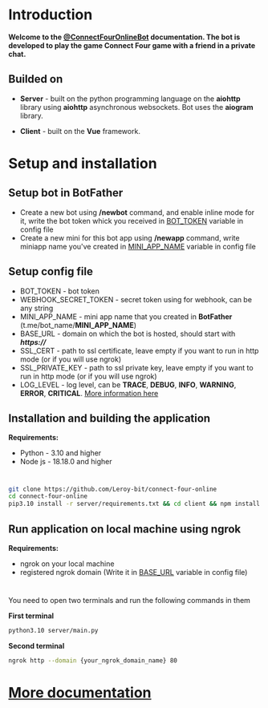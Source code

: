 # Introduction
**Welcome to the [@ConnectFourOnlineBot](https://t.me/ConnectFourOnlineBot) documentation. The bot is developed to play the game Connect Four game with a friend in a private chat.**

## Builded on

* **Server** - built on the python programming language on the **aiohttp** library using **aiohttp** asynchronous websockets. Bot uses the **aiogram** library.

* **Client** - built on the **Vue** framework.


# Setup and installation

## Setup bot in BotFather
* Create a new bot using **/newbot** command, and enable inline mode for it, write the bot token whick you received in [BOT_TOKEN](https://github.com/Leroy-bit/connect-four-online#setup-config-file) variable in config file
* Create a new mini for this bot app using **/newapp** command, write miniapp name you've created in [MINI_APP_NAME](https://github.com/Leroy-bit/connect-four-online#setup-config-file) variable in config file


## Setup config file
* BOT_TOKEN - bot token
* WEBHOOK_SECRET_TOKEN - secret token using for webhook, can be any string
* MINI_APP_NAME - mini app name that you created in **BotFather** (t.me/bot_name/**MINI_APP_NAME**)
* BASE_URL - domain on which the bot is hosted, should start with _**https://**_
* SSL_CERT - path to ssl certificate, leave empty if you want to run in http mode (or if you will use ngrok)
* SSL_PRIVATE_KEY - path to ssl private key, leave empty if you want to run in http mode (or if you will use ngrok)
* LOG_LEVEL - log level, can be **TRACE**, **DEBUG**, **INFO**, **WARNING**, **ERROR**, **CRITICAL**. [More information here](https://betterstack.com/community/guides/logging/loguru/#exploring-log-levels-in-loguru)

## Installation and building the application

**Requirements:**
* Python - 3.10 and higher
* Node js - 18.18.0 and higher
#
```bash
git clone https://github.com/Leroy-bit/connect-four-online
cd connect-four-online
pip3.10 install -r server/requirements.txt && cd client && npm install && npm run build && cd ..
```

## Run application on local machine using ngrok

**Requirements:**
* ngrok on your local machine
* registered ngrok domain (Write it in [BASE_URL](https://github.com/Leroy-bit/connect-four-online#setup-config-file) variable in config file)
#
You need to open two terminals and run the following commands in them

**First terminal**
```bash
python3.10 server/main.py
```

**Second terminal**
```bash
ngrok http --domain {your_ngrok_domain_name} 80
```

# [More documentation](https://github.com/Leroy-bit/connect-four-online/wiki/Home)







